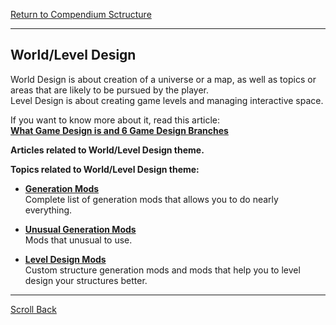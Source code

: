 [Return to Compendium Sctructure](../README.md#Compendium-Structure)

----
## World/Level Design

World Design is about creation of a universe or a map, as well as topics or areas that are likely to be pursued by the player.<br>Level Design is about creating game levels and managing interactive space.

If you want to know more about it, read this article:<br>**[What Game Design is and 6 Game Design Branches](../game_design.md)**

**Articles related to World/Level Design theme.**

**Topics related to World/Level Design theme:**

- **[Generation Mods](world_level_design/generation_mods.md)**<br>Complete list of generation mods that allows you to do nearly everything.

- **[Unusual Generation Mods](world_level_design/unusual_generation_mods.md)**<br>Mods that unusual to use.

- **[Level Design Mods](world_level_design/level_design_mods.md)**<br>Сustom structure generation mods and mods that help you to level design your structures better.

----
[Scroll Back](#World/Level-Design)

